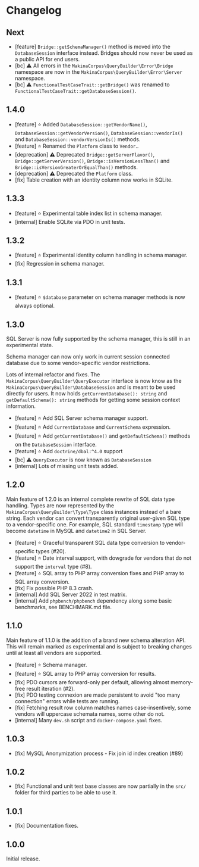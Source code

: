 # Changelog

## Next

* [feature] `Bridge::getSchemaManager()` method is moved into the
  `DatabaseSession` interface instead. Bridges should now never be used
  as a public API for end users.
* [bc] ⚠️ All errors in the `MakinaCorpus\QueryBuilder\Error\Bridge`
  namespace are now in the `MakinaCorpus\QueryBuilder\Error\Server` namespace.
* [bc] ⚠️ `FunctionalTestCaseTrait::getBridge()` was renamed to
  `FunctionalTestCaseTrait::getDatabaseSession()`.

## 1.4.0

* [feature] ⭐️ Added `DatabaseSession::getVendorName()`, `DatabaseSession::getVendorVersion()`,
  `DatabaseSession::vendorIs()` and `DatabaseSession::vendorVersionIs()` methods.
* [feature] ⭐️ Renamed the `Platform` class to `Vendor`..
* [deprecation] ⚠️ Deprecated `Bridge::getServerFlavor()`, `Bridge::getServerVersion()`,
  `Bridge::isVersionLessThan()` and `Bridge::isVersionGreaterOrEqualThan()` methods.
* [deprecation] ⚠️ Deprecated the `Platform` class.
* [fix] Table creation with an identity column now works in SQLite.

## 1.3.3

* [feature] ⭐️ Experimental table index list in schema manager.
* [internal] Enable SQLite via PDO in unit tests.

## 1.3.2

* [feature] ⭐️ Experimental identity column handling in schema manager.
* [fix] Regression in schema manager.

## 1.3.1

* [feature] ⭐️ `$database` parameter on schema manager methods is now always optional.

## 1.3.0

SQL Server is now fully supported by the schema manager, this is still in an
experimental state.

Schema manager can now only work in current session connected database due to
some vendor-specific vendor restrictions.

Lots of internal refactor and fixes. The `MakinaCorpus\QueryBuilder\QueryExecutor`
interface is now know as the `MakinaCorpus\QueryBuilder\DatabaseSession` and is
meant to be used directly for users. It now holds `getCurrentDatabase(): string`
and `getDefaultSchema(): string` methods for getting some session context
information.

* [feature] ⭐️ Add SQL Server schema manager support.
* [feature] ⭐️ Add `CurrentDatabase` and `CurrentSchema` expression.
* [feature] ⭐️ Add `getCurrentDatabase()` and `getDefaultSchema()` methods on the `DatabaseSession` interface.
* [feature] ⭐️ Add `doctrine/dbal:^4.0` support
* [bc] ⚠️ `QueryExecutor` is now known as `DatabaseSession`
* [internal] Lots of missing unit tests added.

## 1.2.0

Main feature of 1.2.0 is an internal complete rewrite of SQL data type
handling. Types are now represented by the `MakinaCorpus\QueryBuilder\Type\Type`
class instances instead of a bare string. Each vendor can convert transparently
original user-given SQL type to a vendor-specific one. For example, SQL standard
`timestamp` type will become `datetime` in MySQL and `datetime2` in SQL Server.

* [feature] ⭐️ Graceful transparent SQL data type conversion to vendor-specific types (#20).
* [feature] ⭐️ Date interval support, with dowgrade for vendors that do not support the `interval` type (#8).
* [feature] ⭐️ SQL array to PHP array conversion fixes and PHP array to SQL array conversion.
* [fix] Fix possible PHP 8.3 crash.
* [internal] Add SQL Server 2022 in test matrix.
* [internal] Add `phpbench/phpbench` dependency along some basic benchmarks, see BENCHMARK.md file.

## 1.1.0

Main feature of 1.1.0 is the addition of a brand new schema alteration API.
This will remain marked as experimental and is subject to breaking changes
until at least all vendors are supported.

* [feature] ⭐️ Schema manager.
* [feature] ⭐️ SQL array to PHP array conversion for results.
* [fix] PDO cursors are forward-only per default, allowing almost memory-free result iteration (#2).
* [fix] PDO testing connexion are made persistent to avoid "too many connection" errors while tests are running.
* [fix] Fetching result row column matches names case-insentively, some vendors will uppercase schemata names, some other do not.
* [internal] Many `dev.sh` script and `docker-compose.yaml` fixes.

## 1.0.3

* [fix] MySQL Anonymization process - Fix join id index creation (#89)

## 1.0.2

* [fix] Functional and unit test base classes are now partially in the `src/` folder for third parties to be able to use it.

## 1.0.1

* [fix] Documentation fixes.

## 1.0.0

Initial release.
